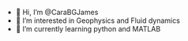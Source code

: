- 👋 Hi, I’m @CaraBGJames
- 👀 I’m interested in Geophysics and Fluid dynamics
- 🌱 I’m currently learning python and MATLAB

<!---
CaraBGJames/CaraBGJames is a ✨ special ✨ repository because its `README.md` (this file) appears on your GitHub profile.
You can click the Preview link to take a look at your changes.
--->
